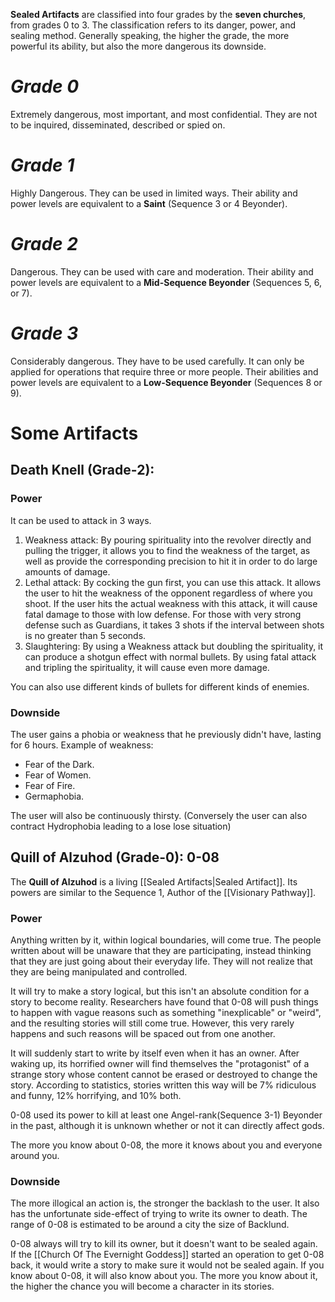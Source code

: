 **Sealed Artifacts** are classified into four grades by the **seven churches**, from grades 0 to 3. The classification refers to its danger, power, and sealing method. Generally speaking, the higher the grade, the more powerful its ability, but also the more dangerous its downside.

# _Grade 0_
Extremely dangerous, most important, and most confidential. They are not to be inquired, disseminated, described or spied on.

# _Grade 1_
Highly Dangerous. They can be used in limited ways. Their ability and power levels are equivalent to a **Saint** (Sequence 3 or 4 Beyonder).

# _Grade 2_
Dangerous. They can be used with care and moderation. Their ability and power levels are equivalent to a **Mid-Sequence Beyonder** (Sequences 5, 6, or 7).

# _Grade 3_
Considerably dangerous. They have to be used carefully. It can only be applied for operations that require three or more people. Their abilities and power levels are equivalent to a **Low-Sequence Beyonder** (Sequences 8 or 9).

# Some Artifacts
## Death Knell (Grade-2): 
### Power
It can be used to attack in 3 ways. 

1. Weakness attack: By pouring spirituality into the revolver directly and pulling the trigger, it allows you to find the weakness of the target, as well as provide the corresponding precision to hit it in order to do large amounts of damage.
2. Lethal attack: By cocking the gun first, you can use this attack. It allows the user to hit the weakness of the opponent regardless of where you shoot. If the user hits the actual weakness with this attack, it will cause fatal damage to those with low defense. For those with very strong defense such as Guardians, it takes 3 shots if the interval between shots is no greater than 5 seconds.
3. Slaughtering: By using a Weakness attack but doubling the spirituality, it can produce a shotgun effect with normal bullets. By using fatal attack and tripling the spirituality, it will cause even more damage.

You can also use different kinds of bullets for different kinds of enemies.

### Downside
The user gains a phobia or weakness that he previously didn't have, lasting for 6 hours.
Example of weakness:
- Fear of the Dark.
- Fear of Women.
- Fear of Fire.
- Germaphobia.

The user will also be continuously thirsty. (Conversely the user can also contract Hydrophobia leading to a lose lose situation)

## Quill of Alzuhod (Grade-0): 0-08
The **Quill of Alzuhod** is a living [[Sealed Artifacts|Sealed Artifact]]. Its powers are similar to the Sequence 1, Author of the [[Visionary Pathway]].

### Power
Anything written by it, within logical boundaries, will come true. The people written about will be unaware that they are participating, instead thinking that they are just going about their everyday life. They will not realize that they are being manipulated and controlled.

It will try to make a story logical, but this isn't an absolute condition for a story to become reality. Researchers have found that 0-08 will push things to happen with vague reasons such as something "inexplicable" or "weird", and the resulting stories will still come true. However, this very rarely happens and such reasons will be spaced out from one another.

It will suddenly start to write by itself even when it has an owner. After waking up, its horrified owner will find themselves the "protagonist" of a strange story whose content cannot be erased or destroyed to change the story. According to statistics, stories written this way will be 7% ridiculous and funny, 12% horrifying, and 10% both.

0-08 used its power to kill at least one Angel-rank(Sequence 3-1) Beyonder in the past, although it is unknown whether or not it can directly affect gods.

The more you know about 0-08, the more it knows about you and everyone around you.

### Downside

The more illogical an action is, the stronger the backlash to the user. It also has the unfortunate side-effect of trying to write its owner to death. The range of 0-08 is estimated to be around a city the size of Backlund.

0-08 always will try to kill its owner, but it doesn't want to be sealed again. If the [[Church Of The Evernight Goddess]] started an operation to get 0-08 back, it would write a story to make sure it would not be sealed again. If you know about 0-08, it will also know about you. The more you know about it, the higher the chance you will become a character in its stories.